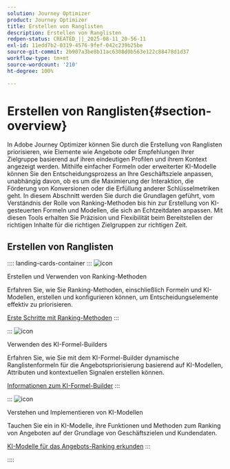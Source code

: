 ```yaml
---
solution: Journey Optimizer
product: Journey Optimizer
title: Erstellen von Ranglisten
description: Erstellen von Ranglisten
redpen-status: CREATED_||_2025-08-11_20-56-11
exl-id: 11edd7b2-0319-4576-9fef-042c239b25be
source-git-commit: 2b907a3be8b11ac6308d0b563e122c88478d1d37
workflow-type: tm+mt
source-wordcount: '210'
ht-degree: 100%

---
```


# Erstellen von Ranglisten{#section-overview}

In Adobe Journey Optimizer können Sie durch die Erstellung von Ranglisten priorisieren, wie Elemente wie Angebote oder Empfehlungen Ihrer Zielgruppe basierend auf ihren eindeutigen Profilen und ihrem Kontext angezeigt werden. Mithilfe einfacher Formeln oder erweiterter KI-Modelle können Sie den Entscheidungsprozess an Ihre Geschäftsziele anpassen, unabhängig davon, ob es um die Maximierung der Interaktion, die Förderung von Konversionen oder die Erfüllung anderer Schlüsselmetriken geht. In diesem Abschnitt werden Sie durch die Grundlagen geführt, vom Verständnis der Rolle von Ranking-Methoden bis hin zur Erstellung von KI-gesteuerten Formeln und Modellen, die sich an Echtzeitdaten anpassen. Mit diesen Tools erhalten Sie Präzision und Flexibilität beim Bereitstellen der richtigen Inhalte für die richtigen Zielgruppen zur richtigen Zeit.

## Erstellen von Ranglisten

:::: landing-cards-container
:::
![icon](https://cdn.experienceleague.adobe.com/icons/circle-play.svg?lang=de)

Erstellen und Verwenden von Ranking-Methoden

Erfahren Sie, wie Sie Ranking-Methoden, einschließlich Formeln und KI-Modellen, erstellen und konfigurieren können, um Entscheidungselemente effektiv zu priorisieren.

[Erste Schritte mit Ranking-Methoden](../using/experience-decisioning/ranking/ranking.md)
:::

:::
![icon](https://cdn.experienceleague.adobe.com/icons/gear.svg?lang=de)

Verwenden des KI-Formel-Builders

Erfahren Sie, wie Sie mit dem KI-Formel-Builder dynamische Ranglistenformeln für die Angebotspriorisierung basierend auf KI-Modellen, Attributen und kontextuellen Signalen erstellen können.

[Informationen zum KI-Formel-Builder](../using/experience-decisioning/ranking/ranking-formulas.md)
:::

:::
![icon](https://cdn.experienceleague.adobe.com/icons/book.svg?lang=de)

Verstehen und Implementieren von KI-Modellen

Tauchen Sie ein in KI-Modelle, ihre Funktionen und Methoden zum Ranking von Angeboten auf der Grundlage von Geschäftszielen und Kundendaten.

[KI-Modelle für das Angebots-Ranking erkunden](experience-decisioning-ai-models-landing-page.md)
:::

::::

